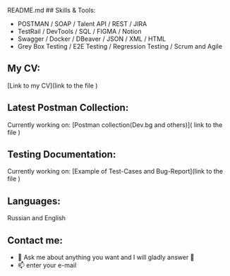 README.md ## Skills & Tools: 
<!-- My:Skills -->
- POSTMAN / SOAP / Talent API / REST / JIRA  
- TestRail / DevTools / SQL / FIGMA / Notion 
- Swagger / Docker / DBeaver / JSON / XML / HTML
- Grey Box Testing / E2E Testing / Regression Testing / Scrum and Agile

## My CV:
<!-- MY:CV -->
[Link to my CV](link to the file )


## Latest Postman Collection:
<!-- POSTMAN:COLLECTION -->
Currently working on: [Postman collection(Dev.bg and others)]( link to the file )


## Testing Documentation:
<!-- TESTING:DOCUMENTATION -->
Currently working on:
[Example of Test-Cases and Bug-Report](link to the file )

## Languages:
<!-- MY:LANGUAGES -->
Russian and English

## Contact me:
<!-- REACH:ME -->
- 💬 Ask me about anything you want and I will gladly answer 🙂
- 📫 enter your e-mail
